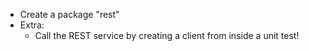 - Create a package "rest"
- Extra:
  - Call the REST service by creating a client from inside a unit test!